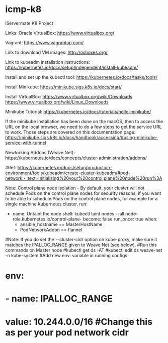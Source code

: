 # icmp-k8
iServermate K8 Project

Links:
Oracle VirtualBox:  https://www.virtualbox.org/

Vagrant: https://www.vagrantup.com/

Link to download VM images: http://osboxes.org/

Link to kubeadm installation instructions: https://kubernetes.io/docs/setup/independent/install-kubeadm/

Install and set up the kubectl tool: https://kubernetes.io/docs/tasks/tools/

Install Minikube: https://minikube.sigs.k8s.io/docs/start/

Install VirtualBox: https://www.virtualbox.org/wiki/Downloads
                    https://www.virtualbox.org/wiki/Linux_Downloads



Minikube Tutorial: https://kubernetes.io/docs/tutorials/hello-minikube/

If the minikube installation has been done on the macOS, then to access the URL on the local browser, we need to do a few steps to get the service URL to work. Those steps are covered on this documentation page: https://minikube.sigs.k8s.io/docs/handbook/accessing/#using-minikube-service-with-tunnel



Newtorking Addons (Weave Net): https://kubernetes.io/docs/concepts/cluster-administration/addons/


#Ref: https://kubernetes.io/docs/setup/production-environment/tools/kubeadm/create-cluster-kubeadm/#pod-network:~:text=Initializing%20your%20control,plane%20node%20run%3A

Note: Control plane node isolation - By default, your cluster will not schedule Pods on the control plane nodes for security reasons. If you want to be able to schedule Pods on the control plane nodes, for example for a single machine Kubernetes cluster, run:
- name: Untaint the node
  shell: kubectl taint nodes --all node-role.kubernetes.io/control-plane-
  become: false
  run_once: true
  when: 
    - ansible_hostname == MasterHostName
    - PodNetworkAddon == flannel


#Note: If you do set the --cluster-cidr option on kube-proxy, make sure it matches the IPALLOC_RANGE given to Weave Net (see below).
#Run this commands on Master node 
  #kubectl get ds -AT
  #kubectl edit ds weave-net -n kube-system
  #Add new env: variable in running configs
  # env:
  #  - name: IPALLOC_RANGE
  #    value: 10.244.0.0/16   #Change this as per your pod network cidr


